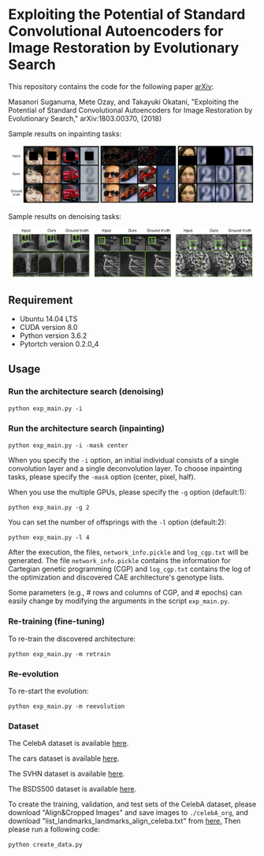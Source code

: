 # Exploiting the Potential of Standard Convolutional Autoencoders for Image Restoration by Evolutionary Search

This repository contains the code for the following paper [arXiv](https://arxiv.org/abs/1803.00370):

Masanori Suganuma, Mete Ozay, and Takayuki Okatani, "Exploiting the Potential of Standard Convolutional Autoencoders for Image Restoration by Evolutionary Search," arXiv:1803.00370, (2018)

Sample results on inpainting tasks: 

![example](Inpainting/example/example.png "Sample inpainting results")

Sample results on denoising tasks: 

![example](Denoising/example/example.png "Sample denoising results")


## Requirement

* Ubuntu 14.04 LTS
* CUDA version 8.0
* Python version 3.6.2
* Pytortch version 0.2.0_4


## Usage

### Run the architecture search (denoising)

```shell
python exp_main.py -i
```

### Run the architecture search (inpainting)

```shell
python exp_main.py -i -mask center
```

When you specify the `-i` option, an initial individual consists of a single convolution layer and a single deconvolution layer.
To choose inpainting tasks, please specify the `-mask` option (center, pixel, half).


When you use the multiple GPUs, please specify the `-g` option (default:1):

```shell
python exp_main.py -g 2
```

You can set the number of offsprings with the `-l` option (default:2):

```shell
python exp_main.py -l 4
```


After the execution, the files, `network_info.pickle` and `log_cgp.txt` will be generated. The file `network_info.pickle` contains the information for Cartegian genetic programming (CGP) and `log_cgp.txt` contains the log of the optimization and discovered CAE architecture's genotype lists.

Some parameters (e.g., # rows and columns of CGP, and # epochs) can easily change by modifying the arguments in the script `exp_main.py`.


### Re-training (fine-tuning)

To re-train the discovered architecture:

```shell
python exp_main.py -m retrain
```

### Re-evolution

To re-start the evolution:

```shell
python exp_main.py -m reevolution
```


### Dataset

The CelebA dataset is available [here](http://mmlab.ie.cuhk.edu.hk/projects/CelebA.html).

The cars dataset is available [here](http://ai.stanford.edu/~jkrause/cars/car_dataset.html).

The SVHN dataset is available [here](http://ufldl.stanford.edu/housenumbers/).

The BSDS500 dataset is available [here](https://www2.eecs.berkeley.edu/Research/Projects/CS/vision/bsds/).

To create the training, validation, and test sets of the CelebA dataset, please download "Align&Cropped Images" and save images to `./celebA_org`, and download "list_landmarks_landmarks_align_celeba.txt" from [here.](http://mmlab.ie.cuhk.edu.hk/projects/CelebA.html) 
Then please run a following code:

```shell
python create_data.py
```



